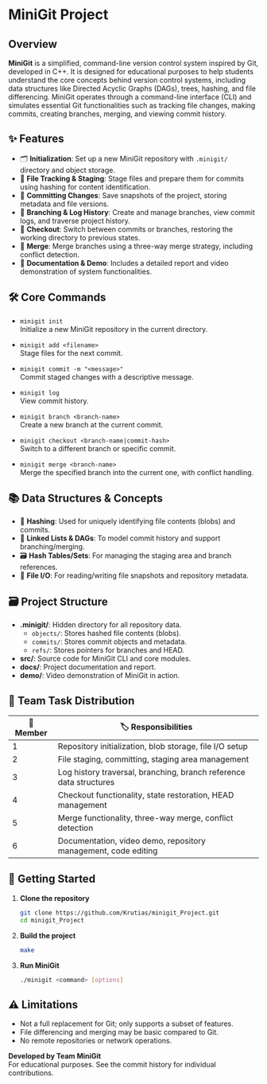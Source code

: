 # MiniGit Project

## Overview

**MiniGit** is a simplified, command-line version control system inspired by Git, developed in C++. It is designed for educational purposes to help students understand the core concepts behind version control systems, including data structures like Directed Acyclic Graphs (DAGs), trees, hashing, and file differencing. MiniGit operates through a command-line interface (CLI) and simulates essential Git functionalities such as tracking file changes, making commits, creating branches, merging, and viewing commit history.

## ✨ Features

- 🗂️ **Initialization**: Set up a new MiniGit repository with `.minigit/` directory and object storage.
- 📂 **File Tracking & Staging**: Stage files and prepare them for commits using hashing for content identification.
- 📝 **Committing Changes**: Save snapshots of the project, storing metadata and file versions.
- 🌿 **Branching & Log History**: Create and manage branches, view commit logs, and traverse project history.
- 🔄 **Checkout**: Switch between commits or branches, restoring the working directory to previous states.
- 🔀 **Merge**: Merge branches using a three-way merge strategy, including conflict detection.
- 📑 **Documentation & Demo**: Includes a detailed report and video demonstration of system functionalities.

## 🛠️ Core Commands

- `minigit init`  
  Initialize a new MiniGit repository in the current directory.

- `minigit add <filename>`  
  Stage files for the next commit.

- `minigit commit -m "<message>"`  
  Commit staged changes with a descriptive message.

- `minigit log`  
  View commit history.

- `minigit branch <branch-name>`  
  Create a new branch at the current commit.

- `minigit checkout <branch-name|commit-hash>`  
  Switch to a different branch or specific commit.

- `minigit merge <branch-name>`  
  Merge the specified branch into the current one, with conflict handling.

## 📚 Data Structures & Concepts

- 🔑 **Hashing**: Used for uniquely identifying file contents (blobs) and commits.
- 🌳 **Linked Lists & DAGs**: To model commit history and support branching/merging.
- 🗃️ **Hash Tables/Sets**: For managing the staging area and branch references.
- 💾 **File I/O**: For reading/writing file snapshots and repository metadata.

## 🗃️ Project Structure

- **.minigit/**: Hidden directory for all repository data.
  - `objects/`: Stores hashed file contents (blobs).
  - `commits/`: Stores commit objects and metadata.
  - `refs/`: Stores pointers for branches and HEAD.
- **src/**: Source code for MiniGit CLI and core modules.
- **docs/**: Project documentation and report.
- **demo/**: Video demonstration of MiniGit in action.

## 👥 Team Task Distribution

| 👤 Member | 🏷️ Responsibilities |
|--------|------------------|
| 1 | Repository initialization, blob storage, file I/O setup |
| 2 | File staging, committing, staging area management |
| 3 | Log history traversal, branching, branch reference data structures |
| 4 | Checkout functionality, state restoration, HEAD management |
| 5 | Merge functionality, three-way merge, conflict detection |
| 6 | Documentation, video demo, repository management, code editing |

## 🚀 Getting Started

1. **Clone the repository**  
   ```bash
   git clone https://github.com/Krutias/minigit_Project.git
   cd minigit_Project
   ```

2. **Build the project**  
   ```bash
   make
   ```

3. **Run MiniGit**  
   ```bash
   ./minigit <command> [options]
   ```

## ⚠️ Limitations

- Not a full replacement for Git; only supports a subset of features.
- File differencing and merging may be basic compared to Git.
- No remote repositories or network operations.



**Developed by Team MiniGit**  
For educational purposes. See the commit history for individual contributions.
